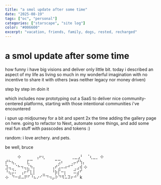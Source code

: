 ```yaml
---
title: "a smol update after some time"
date: "2025-08-19"
tags: ["oc", "personal"]
categories: ["starscape", "site log"]
color: "#006600"
excerpt: "vacation, friends, family, dogs, rested, recharged"
---
```


# a smol update after some time

how funny i have big visions and deliver only little bit. today i described an aspect of my life as living so much in my wonderful imagination with no incentive to share it with others (was neither legacy nor money driven)

step by step im doin it

which includes now prototyping out a SaaS to deliver nice community-centered platforms, starting with those intentional communities i've encountered

i spun up midjourney for a bit and spent 2x the time adding the gallery page on here. going to refactor to Next, automate some things, and add some real fun stuff with passcodes and tokens :)

random: i love archery. and pets.

be well,
bruce

   ⠀⠀⠀⠀⊹ ⠀⠀⠀⠀ ⢠⠖⢆
⠀⠀⠀⠀⠀⠀⠀⠀⢀⣀⣠⠃⠀⠈⢆⣀⡀ ⊹ 
⡞⠓⢦⡀⠀⠀⠀⣏⠉⠀⠀⠀⠀⠀⠀⠀⠉⣩⠆⠀⠀⢀⡤⠞⢳⡄
⣹⢤⣀⠈⠓⠲⢤⣌⠳⡄⠀⠀⠀⠀⠀⢠⠞⣡⠤⠴⠚⠉⢀⣠⢾ ⊹ 
⠘⢦⡬⠅⠀⢠⠖⠋⣇⡇⠀⠀⣀⠀⠀⠘⡷⡏⠒⡆⠀⠀⠭⣴⠋⠀
⊹⠀⠙⠒⠾⠤⠟⠋⠘⠦⠔⠊⠉⠙⠲⡤⠗⠙⠻⠥⠽⠖⠚⠁k
